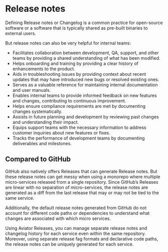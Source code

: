 # Release notes

Defining Release notes or Changelog is a common practice for open-source software or a software that is typically shared as pre-built binaries to external users.

But release notes can also be very helpful for internal teams:

* Facilitates collaboration between development, QA, support, and other teams by providing a shared understanding of what has been modified.
* Helps onboarding and training by providing a clear history of enhancements to the product.
* Aids in troubleshooting issues by providing context about recent updates that may have introduced new bugs or resolved existing ones.
* Serves as a valuable reference for maintaining internal documentation and user manuals.
* Enables internal teams to provide informed feedback on new features and changes, contributing to continuous improvement.
* Helps ensure compliance requirements are met by documenting changes systematically.
* Assists in future planning and development by reviewing past changes and understanding their impact.
* Equips support teams with the necessary information to address customer inquiries about new features or fixes.
* Tracks the performance of development teams by documenting deliverables and milestones.

## Compared to GitHub

GitHub also natively offers Releases that can generate Release notes. But these release notes can get messy when using a monorepo where multiple micro-services released from a single repository. Since GitHub’s Releases are linear with no separation of micro-services, the release notes are generated as a diff from the last release that may or may not be tied to the same service.

Additionally, the default release notes generated from GitHub do not account for different code paths or dependencies to understand what changes are associated with which micro services.

Using Aviator Releases, you can manage separate release notes and changelog history for each service even within the same repository. Moreover, using separate release fag formats and declarative code paths, the release notes can be uniquely generated for each service.
